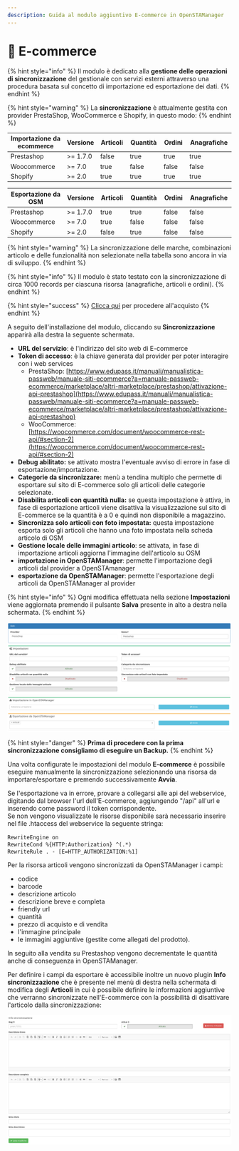 ```yaml
---
description: Guida al modulo aggiuntivo E-commerce in OpenSTAManager
---
```


# 📗 E-commerce

{% hint style="info" %}
Il modulo è dedicato alla **gestione delle operazioni di sincronizzazione** del gestionale con servizi esterni attraverso una procedura basata sul concetto di importazione ed esportazione dei dati.
{% endhint %}

{% hint style="warning" %}
La **sincronizzazione** è attualmente gestita con provider PrestaShop, WooCommerce e Shopify, in questo modo:
{% endhint %}

<table><thead><tr><th width="265">Importazione da ecommerce</th><th>Versione</th><th width="86" data-type="checkbox">Articoli</th><th width="102" data-type="checkbox">Quantità </th><th width="79" data-type="checkbox">Ordini</th><th width="125" data-type="checkbox">Anagrafiche</th></tr></thead><tbody><tr><td>Prestashop </td><td>>= 1.7.0</td><td>false</td><td>true</td><td>true</td><td>true</td></tr><tr><td>Woocommerce </td><td>>= 7.0</td><td>true</td><td>false</td><td>false</td><td>false</td></tr><tr><td>Shopify</td><td>>= 2.0</td><td>true</td><td>true</td><td>true</td><td>true</td></tr></tbody></table>

<table><thead><tr><th width="270">Esportazione da OSM</th><th>Versione</th><th width="89" data-type="checkbox">Articoli</th><th width="99" data-type="checkbox">Quantità</th><th width="77" data-type="checkbox">Ordini</th><th width="126" data-type="checkbox">Anagrafiche</th></tr></thead><tbody><tr><td>Prestashop </td><td>>= 1.7.0</td><td>true</td><td>true</td><td>false</td><td>false</td></tr><tr><td>Woocommerce</td><td>>= 7.0</td><td>true</td><td>false</td><td>false</td><td>false</td></tr><tr><td>Shopify</td><td>>= 2.0</td><td>false</td><td>true</td><td>false</td><td>false</td></tr></tbody></table>

{% hint style="warning" %}
La sincronizzazione delle marche, combinazioni articolo e delle funzionalità non selezionate nella tabella sono ancora in via di sviluppo.
{% endhint %}

{% hint style="info" %}
Il modulo è stato testato con la sincronizzazione di circa 1000 records per ciascuna risorsa (anagrafiche, articoli e ordini).
{% endhint %}

{% hint style="success" %}
[Clicca qui](https://shop.openstamanager.com/prodotto/e-commerce/) per procedere all'acquisto
{% endhint %}

A seguito dell'installazione del modulo, cliccando su **Sincronizzazione** apparirà alla destra la seguente schermata.

* **URL del servizio**: è l'indirizzo del sito web di E-commerce
* **Token di accesso**: è la chiave generata dal provider per poter interagire con i web services
  * PrestaShop: [https://www.edupass.it/manuali/manualistica-passweb/manuale-siti-ecommerce?a=manuale-passweb-ecommerce/marketplace/altri-marketplace/prestashop/attivazione-api-prestashop](https://www.edupass.it/manuali/manualistica-passweb/manuale-siti-ecommerce?a=manuale-passweb-ecommerce/marketplace/altri-marketplace/prestashop/attivazione-api-prestashop)
  * WooCommerce: [https://woocommerce.com/document/woocommerce-rest-api/#section-2](https://woocommerce.com/document/woocommerce-rest-api/#section-2)
* **Debug abilitato:** se attivato mostra l'eventuale avviso di errore in fase di esportazione/importazione.
* **Categorie da sincronizzare:** menù a tendina multiplo che permette di esportare sul sito di E-commerce solo gli articoli delle categorie selezionate.
* **Disabilita articoli con quantità nulla:** se questa impostazione è attiva, in fase di esportazione articoli viene disattiva la visualizzazione sul sito di E-commerce se la quantità è a 0 e quindi non disponibile a magazzino.
* **Sincronizza solo articoli con foto impostata:** questa impostazione esporta solo gli articoli che hanno una foto impostata nella scheda articolo di OSM
* **Gestione locale delle immagini articolo**: se attivata, in fase di importazione articoli aggiorna l'immagine dell'articolo su OSM
* **importazione in OpenSTAManager**: permette l'importazione degli articoli dal provider a OpenSTAmanager
* **esportazione da OpenSTAManager**: permette l'esportazione degli articoli da OpenSTAManager al provider

{% hint style="info" %}
Ogni modifica effettuata nella sezione **Impostazioni** viene aggiornata premendo il pulsante **Salva** presente in alto a destra nella schermata.
{% endhint %}

![](../.gitbook/assets/Sincronizzazione-Bike-Manager.png)

{% hint style="danger" %}
**Prima di procedere con la prima sincronizzazione consigliamo di eseguire un Backup.**
{% endhint %}

Una volta configurate le impostazioni del modulo **E-commerce** è possibile eseguire manualmente la sincronizzazione selezionando una risorsa da importare/esportare e premendo successivamente **Avvia**.

Se l'esportazione va in errore, provare a collegarsi alle api del webservice, digitando dal browser l'url dell'E-commerce, aggiungendo "/api" all'url e inserendo come password il token corrispondente.\
Se non vengono visualizzate le risorse disponibile sarà necessario inserire nel file .htaccess del webservice la seguente stringa:

```
RewriteEngine on
RewriteCond %{HTTP:Authorization} ^(.*)
RewriteRule . - [E=HTTP_AUTHORIZATION:%1]
```

Per la risorsa articoli vengono sincronizzati da OpenSTAManager i campi:

* codice
* barcode
* descrizione articolo
* descrizione breve e completa
* friendly url
* quantità
* prezzo di acquisto e di vendita
* l'immagine principale
* le immagini aggiuntive (gestite come allegati del prodotto).

In seguito alla vendita su Prestashop vengono decrementate le quantità anche di conseguenza in OpenSTAManager.

Per definire i campi da esportare è accessibile inoltre un nuovo plugin **Info** **sincronizzazione** che è presente nel menù di destra nella schermata di modifica degli **Articoli** in cui è possibile definire le informazioni aggiuntive che verranno sincronizzate nell'E-commerce con la possibilità di disattivare l'articolo dalla sincronizzazione:

![](../.gitbook/assets/Articoli-Bike-Manager.png)

